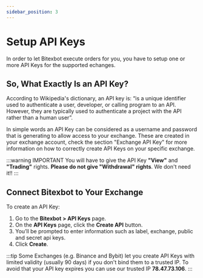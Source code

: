 ```yaml
---
sidebar_position: 3
---
```


# Setup API Keys

In order to let Bitexbot execute orders for you, you have to setup one or more API Keys for the supported echanges.

## So, What Exactly Is an API Key?

According to Wikipedia's dictionary, an API key is: “is a unique identifier used to authenticate a user, developer, or calling program to an API. However, they are typically used to authenticate a project with the API rather than a human user”.

In simple words an API Key can be considered as a username and password that is generating to allow access to your exchange. These are created in your exchange account, check the section "Exchange API Key" for more information on how to correctly create API Keys on your specific exchange.

:::warning IMPORTANT
You will have to give the API Key **"View"** and **"Trading"** rights. **Please do not give "Withdrawal" rights**. We don't need it!!
:::

## Connect Bitexbot to Your Exchange

To create an API Key:

1. Go to the **Bitexbot > API Keys** page.
2. On the **API Keys** page, click the **Create API** button.
3. You’ll be prompted to enter information such as label, exchange, public and secret api keys.
4. Click **Create**.

:::tip
Some Exchanges (e.g. Binance and Bybit) let you create API Keys with limited validity (usually 90 days) if you don't bind them to a trusted IP. To avoid that your API key expires you can use our trusted IP **78.47.73.106**.
:::